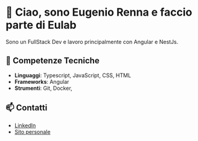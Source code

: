# 👋 Ciao, sono Eugenio Renna e faccio parte di Eulab

Sono un FullStack Dev e lavoro principalmente con Angular e NestJs.

## 🔧 Competenze Tecniche
- **Linguaggi**: Typescript, JavaScript, CSS, HTML
- **Frameworks**: Angular 
- **Strumenti**: Git, Docker, 


## 📫 Contatti
- [LinkedIn](https://www.linkedin.com/in/eugenio-renna-653a75a9/)
- [Sito personale](https://web-eulab.web.app/home)


<!---
Eulab-EugenioRenna/Eulab-EugenioRenna is a ✨ special ✨ repository because its `README.md` (this file) appears on your GitHub profile.
You can click the Preview link to take a look at your changes.
--->
